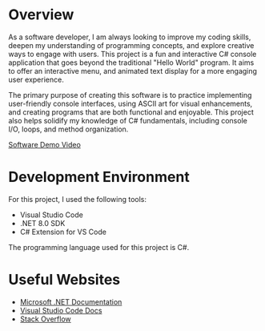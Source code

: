 # Overview

As a software developer, I am always looking to improve my coding skills, deepen my understanding of programming concepts, and explore creative ways to engage with users. This project is a fun and interactive C# console application that goes beyond the traditional "Hello World" program. It aims to offer an interactive menu, and animated text display for a more engaging user experience.

The primary purpose of creating this software is to practice implementing user-friendly console interfaces, using ASCII art for visual enhancements, and creating programs that are both functional and enjoyable. This project also helps solidify my knowledge of C# fundamentals, including console I/O, loops, and method organization.

[Software Demo Video](http://youtube.link.goes.here)

# Development Environment

For this project, I used the following tools:

* Visual Studio Code
* .NET 8.0 SDK
* C# Extension for VS Code

The programming language used for this project is C#.

# Useful Websites

* [Microsoft .NET Documentation](https://docs.microsoft.com/en-us/dotnet/)
* [Visual Studio Code Docs](https://code.visualstudio.com/docs)
* [Stack Overflow](https://stackoverflow.com/)



